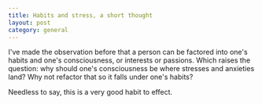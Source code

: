 ```yaml
---
title: Habits and stress, a short thought
layout: post
category: general
---
```


I've made the observation before that a person can be factored into one's habits and one's consciousness, or interests or passions. Which raises the question: why should one's consciousness be where stresses and anxieties land? Why not refactor that so it falls under one's habits?

Needless to say, this is a very good habit to effect.
